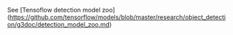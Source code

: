 See [Tensoflow detection model zoo] (https://github.com/tensorflow/models/blob/master/research/object_detection/g3doc/detection_model_zoo.md)
